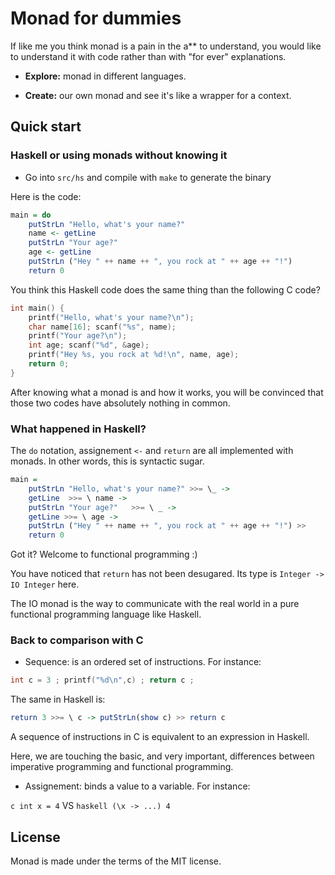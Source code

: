 # Monad for dummies

If like me you think monad is a pain in the a** to understand, you
would like to understand it with code rather than with "for ever"
explanations.

* **Explore:** monad in different languages.

* **Create:** our own monad and see it's like a wrapper for a context.

## Quick start

### Haskell or using monads without knowing it

* Go into `src/hs` and compile with `make` to generate the binary

Here is the code:

```haskell
main = do  
    putStrLn "Hello, what's your name?"  
    name <- getLine  
    putStrLn "Your age?"  
    age <- getLine  
    putStrLn ("Hey " ++ name ++ ", you rock at " ++ age ++ "!")
    return 0
```

You think this Haskell code does the same thing than the following C code?

```c
int main() {
    printf("Hello, what's your name?\n");
    char name[16]; scanf("%s", name);
    printf("Your age?\n");
    int age; scanf("%d", &age);
    printf("Hey %s, you rock at %d!\n", name, age);
    return 0;
}
```

After knowing what a monad is and how it works, you will be convinced that those
two codes have absolutely nothing in common.

### What happened in Haskell?

The ```do``` notation, assignement ```<-``` and ```return``` are all
implemented with monads. In other words, this is syntactic sugar.

```haskell
main =
    putStrLn "Hello, what's your name?" >>= \_ ->
    getLine  >>= \ name ->
    putStrLn "Your age?"   >>= \ _ ->
    getLine >>= \ age ->
    putStrLn ("Hey " ++ name ++ ", you rock at " ++ age ++ "!") >>
    return 0
```

Got it? Welcome to functional programming :)

You have noticed that ```return``` has not been desugared. Its type is
```Integer -> IO Integer``` here.

The IO monad is the way to communicate with the real world in a pure
functional programming language like Haskell.

### Back to comparison with C

* Sequence: is an ordered set of instructions. For instance:

```c
int c = 3 ; printf("%d\n",c) ; return c ;
```

The same in Haskell is:

```haskell
return 3 >>= \ c -> putStrLn(show c) >> return c
```

A sequence of instructions in C is equivalent to an expression in
Haskell.

Here, we are touching the basic, and very important, differences
between imperative programming and functional programming.

* Assignement: binds a value to a variable. For instance:

```c int x = 4``` VS ```haskell (\x -> ...) 4```

## License

Monad is made under the terms of the MIT license.
